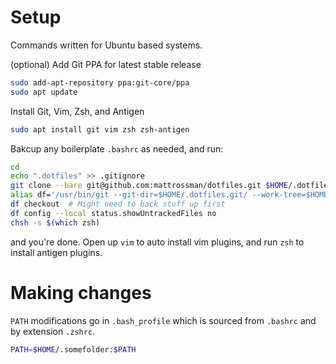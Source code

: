 # Setup

Commands written for Ubuntu based systems.

(optional) Add Git PPA for latest stable release

```bash
sudo add-apt-repository ppa:git-core/ppa
sudo apt update
```

Install Git, Vim, Zsh, and Antigen

```bash
sudo apt install git vim zsh zsh-antigen
```


Bakcup any boilerplate `.bashrc` as needed, and run:

```bash
cd
echo ".dotfiles" >> .gitignore
git clone --bare git@github.com:mattrossman/dotfiles.git $HOME/.dotfiles.git
alias df='/usr/bin/git --git-dir=$HOME/.dotfiles.git/ --work-tree=$HOME'
df checkout  # Might need to back stuff up first
df config --local status.showUntrackedFiles no
chsh -s $(which zsh)
```
and you're done. Open up `vim` to auto install vim plugins, and run `zsh` to install antigen plugins.

# Making changes

`PATH` modifications go in `.bash_profile` which is sourced from `.bashrc` and by extension `.zshrc`.

```bash
PATH=$HOME/.somefolder:$PATH
```
